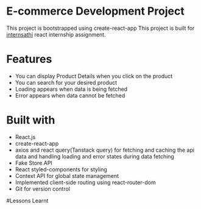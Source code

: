 # E-commerce Development Project

This project is bootstrapped using create-react-app
This project is built for [internsathi](https://internsathi.com/) react internship assignment.

# Features

- You can display Product Details when you click on the product
- You can search for your desired product
- Loading appears when data is being fetched
- Error appears when data cannot be fetched

# Built with

- React.js
- create-react-app
- axios and react query(Tanstack query) for fetching and caching the api data and handling loading and error states during data fetching
- Fake Store API
- React styled-components for styling
- Context API for global state management
- Implemented client-side routing using react-router-dom
- Git for version control

#Lessons Learnt
